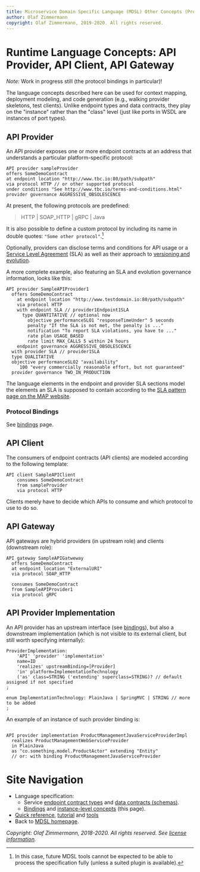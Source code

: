 ```yaml
---
title: Microservice Domain Specific Language (MDSL) Other Concepts (Provider, Client, Gateway)
author: Olaf Zimmermann
copyright: Olaf Zimmermann, 2019-2020. All rights reserved.
---
```


Runtime Language Concepts: API Provider, API Client, API Gateway
================================================================

*Note:* Work in progress still (the protocol bindings in particular)! 

The language concepts described here can be used for context mapping, deployment modeling, and code generation (e.g., walking provider skeletons, test clients). Unlike endpoint types and data contracts, they play on the "instance" rather than the "class" level (just like ports in WSDL are instances of port types).

## API Provider

An API provider exposes one or more endpoint contracts at an address that understands a particular platform-specific protocol:

~~~
API provider sampleProvider
offers SomeDemoContract
at endpoint location "http://www.tbc.io:80/path/subpath"
via protocol HTTP // or other supported protocol
under conditions "See http://www.tbc.io/terms-and-conditions.html"
provider governance AGGRESSIVE_OBSOLESCENCE
~~~

At present, the following protocols are predefined:

> HTTP | SOAP_HTTP | gRPC | Java 

<!-- | Avro_RPC | Thrift | AMQP | JMS_ActiveMQ | 'STOMP' | 'Kafka'  'MQTT' -->

It is also possible to define a custom protocol by including its name in double quotes: `"Some other protocol"`.[^1]

[^1]: In this case, future MDSL tools cannot be expected to be able to process the specification fully (unless a suited plugin is available).

Optionally, providers can disclose terms and conditions for API usage or a [Service Level Agreement](https://microservice-api-patterns.org/patterns/quality/qualityManagementAndGovernance/ServiceLevelAgreement.html) (SLA) as well as their approach to [versioning and evolution](https://microservice-api-patterns.org/patterns/evolution/).

A more complete example, also featuring an SLA and evolution governance information, looks like this:

~~~
API provider SampleAPIProvider1 
  offers SomeDemoContract 
    at endpoint location "http://www.testdomain.io:80/path/subpath"
    via protocol HTTP   
  	with endpoint SLA // provider1Endpoint1SLA
      type QUANTITATIVE // optional now
    	objective performanceSLO1 "responseTimeUnder" 5 seconds
    	penalty "If the SLA is not met, the penalty is ..."
    	notification "To report SLA violations, you have to ..."
    	rate plan USAGE_BASED
    	rate limit MAX_CALLS 5 within 24 hours
    endpoint governance AGGRESSIVE_OBSOLESCENCE
  with provider SLA // provider1SLA
  type QUALITATIVE
  objective performanceSLO2 "availability" 
     100 "every commercially reasonable effort, but not guaranteed"
  provider governance TWO_IN_PRODUCTION
~~~

The language elements in the endpoint and provider SLA sections model the elements an SLA is supposed to contain according to the [SLA pattern page on the MAP website](https://microservice-api-patterns.org/patterns/quality/qualityManagementAndGovernance/ServiceLevelAgreement.html).

### Protocol Bindings

See [bindings](./bindings) page.


## API Client

The consumers of endpoint contracts (API clients) are modeled according to the following template:

~~~
API client SampleAPIClient
    consumes SomeDemoContract
    from sampleProvider
    via protocol HTTP
~~~

Clients merely have to decide which APIs to consume and which protocol to use to do so.


## API Gateway

API gateways are hybrid providers (in upstream role) and clients (downstream role):

~~~
API gateway SampleAPIGatweway
  offers SomeDemoContract
  at endpoint location "ExternalURI"
  via protocol SOAP_HTTP

  consumes SomeDemoContract 
  from SampleAPIProvider1
  via protocol gRPC
~~~

## API Provider Implementation 
An API provider has an upstream interface (see [bindings](./bindings)), but also a downstream implementation (which is not visible to its external client, but still worth specifying internally): 

~~~
ProviderImplementation:
	'API' 'provider' 'implementation'
	name=ID
	'realizes' upstreamBinding=[Provider]
	'in' platform=ImplementationTechnology
	('as' class=STRING ('extending' superclass=STRING)? // default assigned if not specified
;

enum ImplementationTechnology: PlainJava | SpringMVC | STRING // more to be added
;	
~~~

<!-- removed | 'with' 'binding' downstreamBinding=[Provider])? // reference to Java protocol binding (optional) TODO 4.1, 4.2 adopt example -->

An example of an instance of such provider binding is:

~~~

API provider implementation ProductManagementJavaServiceProviderImpl 
  realizes ProductManagementWebServiceProvider
  in PlainJava
  as "co.something.model.ProductActor" extending "Entity"
  // or: with binding ProductManagementJavaServiceProvider
~~~


# Site Navigation

* Language specification:
    * Service [endpoint contract types](./servicecontract) and [data contracts (schemas)](./datacontract).
    * [Bindings](./bindings) and [instance-level concepts](./optionalparts) (this page).
* [Quick reference](./quickreference), [tutorial](./tutorial) and [tools](./tools)
* Back to [MDSL homepage](./index).

*Copyright: Olaf Zimmermann, 2018-2020. All rights reserved. See [license information](https://github.com/Microservice-API-Patterns/MDSL-Specification/blob/master/LICENSE).*

<!-- *EOF* -->